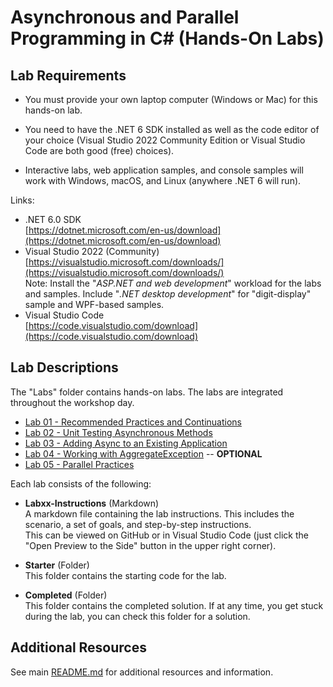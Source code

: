 Asynchronous and Parallel Programming in C# (Hands-On Labs)
============================

Lab Requirements  
----------------

* You must provide your own laptop computer (Windows or Mac) for this hands-on lab.  

* You need to have the .NET 6 SDK installed as well as the code editor of your choice (Visual Studio 2022 Community Edition or Visual Studio Code are both good (free) choices).

* Interactive labs, web application samples, and console samples will work with Windows, macOS, and Linux (anywhere .NET 6 will run).  

Links:

* .NET 6.0 SDK  
[https://dotnet.microsoft.com/en-us/download](https://dotnet.microsoft.com/en-us/download)  
* Visual Studio 2022 (Community)  
[https://visualstudio.microsoft.com/downloads/](https://visualstudio.microsoft.com/downloads/)  
Note: Install the "*ASP.NET and web development*" workload for the labs and samples. Include "*.NET desktop development*" for "digit-display" sample and WPF-based samples.  
* Visual Studio Code  
[https://code.visualstudio.com/download](https://code.visualstudio.com/download)  



Lab Descriptions  
----------------
The "Labs" folder contains hands-on labs. The labs are integrated throughout the workshop day.    

* [Lab 01 - Recommended Practices and Continuations](./Lab01/)
* [Lab 02 - Unit Testing Asynchronous Methods](./Lab02/)
* [Lab 03 - Adding Async to an Existing Application](./Lab03/)
* [Lab 04 - Working with AggregateException](./Lab04/) -- **OPTIONAL**
* [Lab 05 - Parallel Practices](./Lab05/)


Each lab consists of the following:

* **Labxx-Instructions** (Markdown)  
A markdown file containing the lab instructions. This includes the scenario, a set of goals, and step-by-step instructions.  
This can be viewed on GitHub or in Visual Studio Code (just click the "Open Preview to the Side" button in the upper right corner).

* **Starter** (Folder)  
This folder contains the starting code for the lab.

* **Completed** (Folder)  
This folder contains the completed solution. If at any time, you get stuck during the lab, you can check this folder for a solution.

Additional Resources
--------------------
See main [README.md](../README.md) for additional resources and information.
